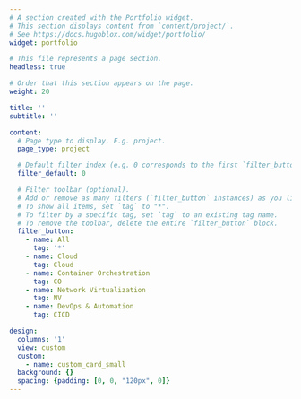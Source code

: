 ```yaml
---
# A section created with the Portfolio widget.
# This section displays content from `content/project/`.
# See https://docs.hugoblox.com/widget/portfolio/
widget: portfolio

# This file represents a page section.
headless: true

# Order that this section appears on the page.
weight: 20

title: ''
subtitle: ''

content:
  # Page type to display. E.g. project.
  page_type: project

  # Default filter index (e.g. 0 corresponds to the first `filter_button` instance below).
  filter_default: 0

  # Filter toolbar (optional).
  # Add or remove as many filters (`filter_button` instances) as you like.
  # To show all items, set `tag` to "*".
  # To filter by a specific tag, set `tag` to an existing tag name.
  # To remove the toolbar, delete the entire `filter_button` block.
  filter_button:
    - name: All
      tag: '*'
    - name: Cloud
      tag: Cloud
    - name: Container Orchestration 
      tag: CO
    - name: Network Virtualization
      tag: NV
    - name: DevOps & Automation
      tag: CICD

design:
  columns: '1'
  view: custom
  custom:
    - name: custom_card_small
  background: {}
  spacing: {padding: [0, 0, "120px", 0]}
---
```

